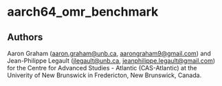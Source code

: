 # aarch64_omr_benchmark

## Authors

Aaron Graham (aaron.graham@unb.ca, aarongraham9@gmail.com) and Jean-Philippe Legault (jlegault@unb.ca, jeanphilippe.legault@gmail.com) for the Centre for Advanced Studies - Atlantic (CAS-Atlantic) at the Univerity of New Brunswick in Fredericton, New Brunswick, Canada.
